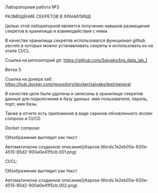 ﻿Лабораторная работа №3

РАЗМЕЩЕНИЕ СЕКРЕТОВ В ХРАНИЛИЩЕ

Целью этой лабораторной является получение навыков размещения секретов в хранилище и взаимодействия с ними. 

В качестве хранилища секретов использовался функционал github secrets в которых можно устанавливать секреты и использовать их на этапе CI/CL. 

Ссылка на репозиторий git: <https://github.com/Saivaks/big_data_lab_1>

Ветка 3. 

Ссылка на докера хаб: <https://hub.docker.com/repository/docker/saivaks/test/general>

В качестве цели были удалены и записаны в хранилище секретов данные для подключения в базу данных: имя пользователя, пароль, порт, имя базы. 

Также в отчете есть приложения в виде скринов обновленного docker compose и CI/CD

Docker compose:

![Изображение выглядит как текст

Автоматически созданное описание](Aspose.Words.1e2eb05e-620e-4515-85d2-900a0e41f5cb.001.png)

CI/CL:

![Изображение выглядит как текст

Автоматически созданное описание](Aspose.Words.1e2eb05e-620e-4515-85d2-900a0e41f5cb.002.png)

